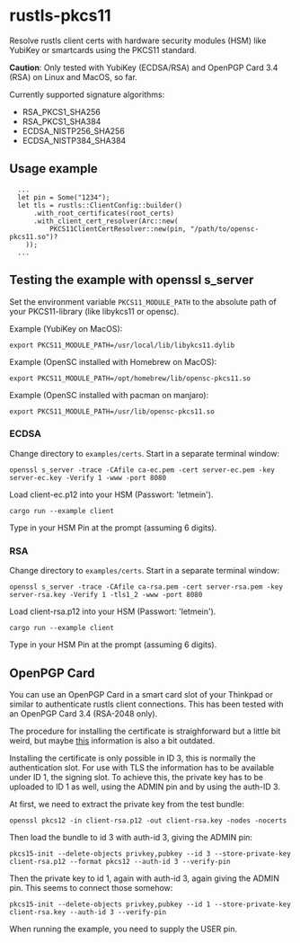 # rustls-pkcs11

Resolve rustls client certs with hardware security modules (HSM) like YubiKey or smartcards using the PKCS11 standard.

**Caution**: Only tested with YubiKey (ECDSA/RSA) and OpenPGP Card 3.4 (RSA) on Linux and MacOS, so far.

Currently supported signature algorithms:

* RSA_PKCS1_SHA256
* RSA_PKCS1_SHA384
* ECDSA_NISTP256_SHA256
* ECDSA_NISTP384_SHA384

## Usage example

```
  ...
  let pin = Some("1234");
  let tls = rustls::ClientConfig::builder()
      .with_root_certificates(root_certs)
      .with_client_cert_resolver(Arc::new(
          PKCS11ClientCertResolver::new(pin, "/path/to/opensc-pkcs11.so")?
    ));
  ...
```

## Testing the example with openssl s_server

Set the environment variable ```PKCS11_MODULE_PATH``` to the absolute path of your PKCS11-library (like libykcs11 or opensc).

Example (YubiKey on MacOS):
```
export PKCS11_MODULE_PATH=/usr/local/lib/libykcs11.dylib
```

Example (OpenSC installed with Homebrew on MacOS):
```
export PKCS11_MODULE_PATH=/opt/homebrew/lib/opensc-pkcs11.so
```

Example (OpenSC installed with pacman on manjaro):
```
export PKCS11_MODULE_PATH=/usr/lib/opensc-pkcs11.so
```

### ECDSA

Change directory to ```examples/certs```.
Start in a separate terminal window:

```
openssl s_server -trace -CAfile ca-ec.pem -cert server-ec.pem -key server-ec.key -Verify 1 -www -port 8080
```

Load client-ec.p12 into your HSM (Passwort: 'letmein').

```
cargo run --example client
```

Type in your HSM Pin at the prompt (assuming 6 digits).

### RSA

Change directory to ```examples/certs```.
Start in a separate terminal window:

```
openssl s_server -trace -CAfile ca-rsa.pem -cert server-rsa.pem -key server-rsa.key -Verify 1 -tls1_2 -www -port 8080
```

Load client-rsa.p12 into your HSM (Passwort: 'letmein').

```
cargo run --example client
```

Type in your HSM Pin at the prompt (assuming 6 digits).

## OpenPGP Card

You can use an OpenPGP Card in a smart card slot of your Thinkpad or similar to authenticate rustls client connections. This has been tested with an OpenPGP Card 3.4 (RSA-2048 only).

The procedure for installing the certificate is straighforward but a little bit weird, but maybe [this](https://github.com/OpenSC/OpenSC/wiki/OpenPGP-card) information is also a bit outdated.

Installing the certificate is only possible in ID 3, this is normally the authentication slot. For use with TLS the information has to be available under ID 1, the signing slot. To achieve this, the private key has to be uploaded to ID 1 as well, using the ADMIN pin and by using the auth-ID 3.

At first, we need to extract the private key from the test bundle:
```
openssl pkcs12 -in client-rsa.p12 -out client-rsa.key -nodes -nocerts
```

Then load the bundle to id 3 with auth-id 3, giving the ADMIN pin:
```
pkcs15-init --delete-objects privkey,pubkey --id 3 --store-private-key client-rsa.p12 --format pkcs12 --auth-id 3 --verify-pin
```

Then the private key to id 1, again with auth-id 3, again giving the ADMIN pin. This seems to connect those somehow:
```
pkcs15-init --delete-objects privkey,pubkey --id 1 --store-private-key client-rsa.key --auth-id 3 --verify-pin
```

When running the example, you need to supply the USER pin.
